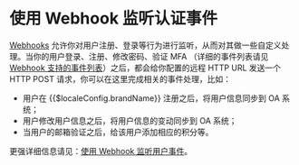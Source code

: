 # 使用 Webhook 监听认证事件

<LastUpdated/>

[Webhooks](/guides/webhook/) 允许你对用户注册、登录等行为进行监听，从而对其做一些自定义处理。当你的用户登录、注册、修改密码、验证 MFA （详细的事件列表请见 [Webhook 支持的事件列表](/guides/webhook/#支持的事件)）之后，都会给你配置的远程 HTTP URL 发送一个 HTTP POST 请求，你可以在这里完成相关的事件处理，比如：

- 用户在 {{$localeConfig.brandName}} 注册之后，将用户信息同步到 OA 系统；
- 用户修改用户信息之后，将用户信息的变动同步到 OA 系统；
- 当用户的邮箱验证之后，给该用户添加相应的积分等。

更强详细信息请见：[使用 Webhook 监听用户事件](/guides/webhook/)。
